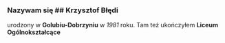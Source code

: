 ### Nazywam się ## Krzysztof Błędi
urodzony w **Golubiu-Dobrzyniu** w *1981* roku.
Tam też ukończyłem **Liceum Ogólnokształcące**
